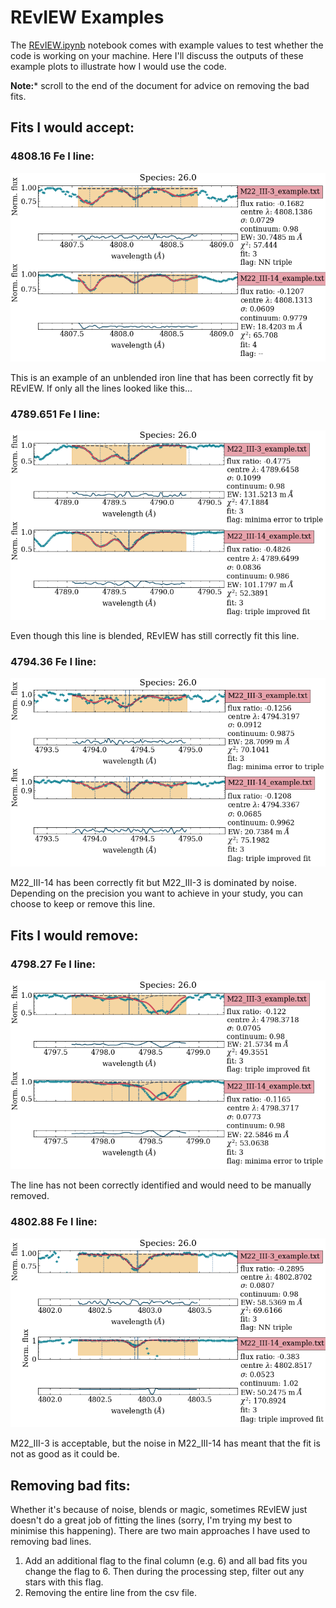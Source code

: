 # REvIEW Examples

The [REvIEW.ipynb](https://github.com/madeleine-mckenzie/REvIEW/blob/main/REvIEW.ipynb) notebook comes with example values to test whether the code is working on your machine. Here I'll discuss the outputs of these example plots to illustrate how I would use the code. 

**Note:*** scroll to the end of the document for advice on removing the bad fits. 

## Fits I would accept:

### 4808.16 Fe I line:
![](https://github.com/madeleine-mckenzie/REvIEW/blob/main/Images/4808.16_fit.png)

This is an example of an unblended iron line that has been correctly fit by REvIEW. If only all the lines looked like this...

### 4789.651 Fe I line:
![](https://github.com/madeleine-mckenzie/REvIEW/blob/main/Images/4789.651_fit.png)

Even though this line is blended, REvIEW has still correctly fit this line.

### 4794.36 Fe I line:
![](https://github.com/madeleine-mckenzie/REvIEW/blob/main/Images/4794.36_fit.png)

M22_III-14 has been correctly fit but M22_III-3 is dominated by noise. Depending on the precision you want to achieve in your study, you can choose to keep or remove this line.

## Fits I would remove:

### 4798.27 Fe I line:
![](https://github.com/madeleine-mckenzie/REvIEW/blob/main/Images/4798.27_fit.png)

The line has not been correctly identified and would need to be manually removed.

### 4802.88 Fe I line:
![](https://github.com/madeleine-mckenzie/REvIEW/blob/main/Images/4802.88_fit.png)

M22_III-3 is acceptable, but the noise in M22_III-14 has meant that the fit is not as good as it could be. 

## Removing bad fits:
Whether it's because of noise, blends or magic, sometimes REvIEW just doesn't do a great job of fitting the lines (sorry, I'm trying my best to minimise this happening). There are two main approaches I have used to removing bad lines.

1) Add an additional flag to the final column (e.g. 6) and all bad fits you change the flag to 6. Then during the processing step, filter out any stars with this flag.
2) Removing the entire line from the csv file.




